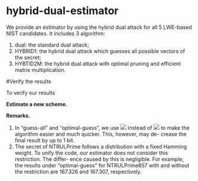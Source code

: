 # hybrid-dual-estimator

We provide an estimator by using the hybrid dual attack for all 5 LWE-based NIST candidates.
It includes 3 algorithm:
1. dual: the standard dual attack;
2. HYBRID1: the hybrid dual attack which guesses all possible vectors of the secret;
3. HYBTID2M: the hybrid dual attack with optimal pruning and efficient matrix multiplication.

#Verify the results 

To verify our results 

**Estimate a new scheme.** 

**Remarks.**
1.  In “guess-all” and “optimal-guess”, we use ![](http://latex.codecogs.com/svg.latex?\max(T_{BKZ},T_{guess})) instead of ![](http://latex.codecogs.com/svg.latex?T_{BKZ}+T_{guess}) to make the algorithm easier and much quicker. This, however, may de- crease the final result by up to 1 bit.
2. The secret of NTRULPrime follows a distribution with a fixed Hamming weight. To unify the code, our estimator does not consider this restriction. The differ- ence caused by this is negligible. For example, the results under “optimal-guess” for NTRULPrime857 with and without the restriction are 167.326 and 167.307, respectively.

